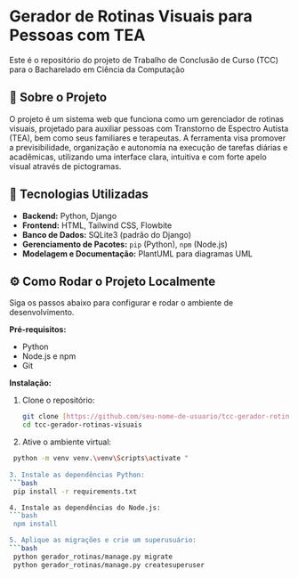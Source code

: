 # Gerador de Rotinas Visuais para Pessoas com TEA

Este é o repositório do projeto de Trabalho de Conclusão de Curso (TCC) para o Bacharelado em Ciência da Computação

## 🎯 Sobre o Projeto

O projeto é um sistema web que funciona como um gerenciador de rotinas visuais, projetado para auxiliar pessoas com Transtorno de Espectro Autista (TEA), bem como seus familiares e terapeutas. A ferramenta visa promover a previsibilidade, organização e autonomia na execução de tarefas diárias e acadêmicas, utilizando uma interface clara, intuitiva e com forte apelo visual através de pictogramas.

## 🚀 Tecnologias Utilizadas

- **Backend:** Python, Django
- **Frontend:** HTML, Tailwind CSS, Flowbite
- **Banco de Dados:** SQLite3 (padrão do Django)
- **Gerenciamento de Pacotes:** `pip` (Python), `npm` (Node.js)
- **Modelagem e Documentação:** PlantUML para diagramas UML

## ⚙️ Como Rodar o Projeto Localmente

Siga os passos abaixo para configurar e rodar o ambiente de desenvolvimento.

**Pré-requisitos:**
- Python
- Node.js e npm
- Git

**Instalação:**
1. Clone o repositório:
   ```bash
   git clone [https://github.com/seu-nome-de-usuario/tcc-gerador-rotinas-visuais.git](https://github.com/seu-nome-de-usuario/tcc-gerador-rotinas-visuais.git)
   cd tcc-gerador-rotinas-visuais
   
2. Ative o ambiente virtual:
  ```bash
   python -m venv venv.\venv\Scripts\activate "
   
3. Instale as dependências Python:
  ```bash
   pip install -r requirements.txt

4. Instale as dependências do Node.js:
  ```bash
   npm install

5. Aplique as migrações e crie um superusuário:
  ```bash
   python gerador_rotinas/manage.py migrate
   python gerador_rotinas/manage.py createsuperuser

